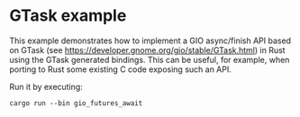 # GTask example

This example demonstrates how to implement a GIO async/finish API based on GTask (see
https://developer.gnome.org/gio/stable/GTask.html) in Rust using the GTask generated bindings.
This can be useful, for example, when porting to Rust some existing C code exposing such an API.

Run it by executing:

```console
cargo run --bin gio_futures_await
```
